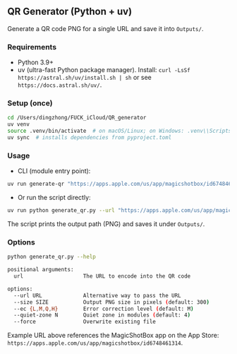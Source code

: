 ## QR Generator (Python + uv)

Generate a QR code PNG for a single URL and save it into `Outputs/`.

### Requirements
- Python 3.9+
- uv (ultra-fast Python package manager). Install: `curl -LsSf https://astral.sh/uv/install.sh | sh` or see `https://docs.astral.sh/uv/`.

### Setup (once)
```bash
cd /Users/dingzhong/FUCK_iCloud/QR_generator
uv venv
source .venv/bin/activate  # on macOS/Linux; on Windows: .venv\\Scripts\\activate
uv sync  # installs dependencies from pyproject.toml
```

### Usage
- CLI (module entry point):
```bash
uv run generate-qr "https://apps.apple.com/us/app/magicshotbox/id6748461314"
```

- Or run the script directly:
```bash
uv run python generate_qr.py --url "https://apps.apple.com/us/app/magicshotbox/id6748461314"
```

The script prints the output path (PNG) and saves it under `Outputs/`.

### Options
```bash
python generate_qr.py --help

positional arguments:
  url                   The URL to encode into the QR code

options:
  --url URL             Alternative way to pass the URL
  --size SIZE           Output PNG size in pixels (default: 300)
  --ec {L,M,Q,H}        Error correction level (default: M)
  --quiet-zone N        Quiet zone in modules (default: 4)
  --force               Overwrite existing file
```

Example URL above references the MagicShotBox app on the App Store: `https://apps.apple.com/us/app/magicshotbox/id6748461314`.

